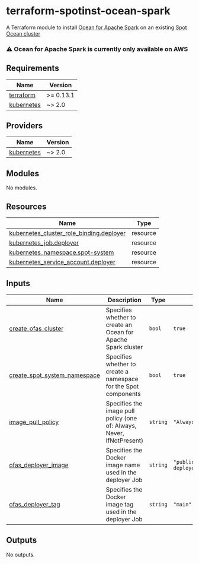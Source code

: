 # terraform-spotinst-ocean-spark

A Terraform module to install [Ocean for Apache Spark](https://spot.io/products/ocean-apache-spark/) on an existing [Spot Ocean cluster](https://spot.io/products/ocean)

### :warning: Ocean for Apache Spark is currently only available on AWS

<!-- BEGIN_TF_DOCS -->
## Requirements

| Name | Version |
|------|---------|
| <a name="requirement_terraform"></a> [terraform](#requirement\_terraform) | >= 0.13.1 |
| <a name="requirement_kubernetes"></a> [kubernetes](#requirement\_kubernetes) | ~> 2.0 |

## Providers

| Name | Version |
|------|---------|
| <a name="provider_kubernetes"></a> [kubernetes](#provider\_kubernetes) | ~> 2.0 |

## Modules

No modules.

## Resources

| Name | Type |
|------|------|
| [kubernetes_cluster_role_binding.deployer](https://registry.terraform.io/providers/hashicorp/kubernetes/latest/docs/resources/cluster_role_binding) | resource |
| [kubernetes_job.deployer](https://registry.terraform.io/providers/hashicorp/kubernetes/latest/docs/resources/job) | resource |
| [kubernetes_namespace.spot-system](https://registry.terraform.io/providers/hashicorp/kubernetes/latest/docs/resources/namespace) | resource |
| [kubernetes_service_account.deployer](https://registry.terraform.io/providers/hashicorp/kubernetes/latest/docs/resources/service_account) | resource |

## Inputs

| Name | Description | Type | Default | Required |
|------|-------------|------|---------|:--------:|
| <a name="input_create_ofas_cluster"></a> [create\_ofas\_cluster](#input\_create\_ofas\_cluster) | Specifies whether to create an Ocean for Apache Spark cluster | `bool` | `true` | no |
| <a name="input_create_spot_system_namespace"></a> [create\_spot\_system\_namespace](#input\_create\_spot\_system\_namespace) | Specifies whether to create a namespace for the Spot components | `bool` | `true` | no |
| <a name="input_image_pull_policy"></a> [image\_pull\_policy](#input\_image\_pull\_policy) | Specifies the image pull policy (one of: Always, Never, IfNotPresent) | `string` | `"Always"` | no |
| <a name="input_ofas_deployer_image"></a> [ofas\_deployer\_image](#input\_ofas\_deployer\_image) | Specifies the Docker image name used in the deployer Job | `string` | `"public.ecr.aws/f4k1p1n4/bigdata-deployer"` | no |
| <a name="input_ofas_deployer_tag"></a> [ofas\_deployer\_tag](#input\_ofas\_deployer\_tag) | Specifies the Docker image tag used in the deployer Job | `string` | `"main"` | no |

## Outputs

No outputs.
<!-- END_TF_DOCS -->